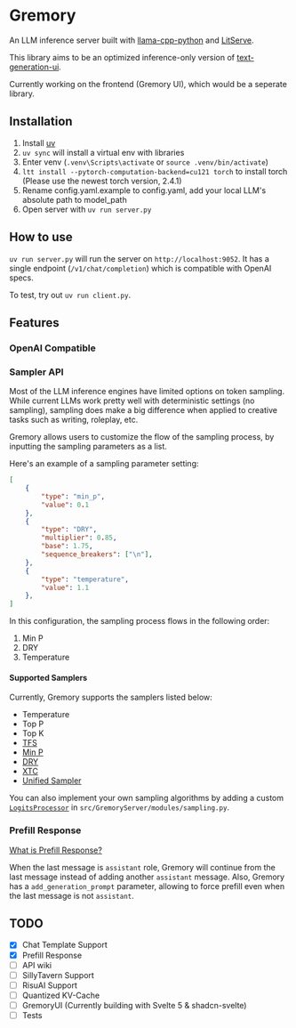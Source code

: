 # Gremory

An LLM inference server built with [llama-cpp-python](https://github.com/abetlen/llama-cpp-python) and [LitServe](https://github.com/Lightning-AI/LitServe).

This library aims to be an optimized inference-only version of [text-generation-ui](https://github.com/oobabooga/text-generation-webui).

Currently working on the frontend (Gremory UI), which would be a seperate library.

## Installation

1. Install [uv](https://docs.astral.sh/uv/getting-started/installation/)
2. `uv sync` will install a virtual env with libraries
3. Enter venv (`.venv\Scripts\activate` or `source .venv/bin/activate`)
4. `ltt install --pytorch-computation-backend=cu121 torch` to install torch (Please use the newest torch version, 2.4.1)
5. Rename config.yaml.example to config.yaml, add your local LLM's absolute path to model_path
6. Open server with `uv run server.py`

## How to use

`uv run server.py` will run the server on `http://localhost:9052`. It has a single endpoint (`/v1/chat/completion`) which is compatible with OpenAI specs.

To test, try out `uv run client.py`.

## Features

### OpenAI Compatible

### Sampler API

Most of the LLM inference engines have limited options on token sampling. While current LLMs work pretty well with deterministic settings (no sampling), sampling does make a big difference when applied to creative tasks such as writing, roleplay, etc.

Gremory allows users to customize the flow of the sampling process, by inputting the sampling parameters as a list.

Here's an example of a sampling parameter setting:

```json
[
    {
        "type": "min_p",
        "value": 0.1
    },
    {
        "type": "DRY",
        "multiplier": 0.85,
        "base": 1.75,
        "sequence_breakers": ["\n"],
    },
    {
        "type": "temperature",
        "value": 1.1
    },
]
```

In this configuration, the sampling process flows in the following order:
1. Min P
2. DRY
3. Temperature

#### Supported Samplers

Currently, Gremory supports the samplers listed below:
- Temperature
- Top P
- Top K
- [TFS](https://www.trentonbricken.com/Tail-Free-Sampling/)
- [Min P](https://github.com/huggingface/transformers/issues/27670)
- [DRY](https://github.com/oobabooga/text-generation-webui/pull/5677)
- [XTC](https://github.com/oobabooga/text-generation-webui/pull/6335)
- [Unified Sampler](https://docs.novelai.net/text/Editor/slidersettings.html#Unified)

You can also implement your own sampling algorithms by adding a custom [`LogitsProcessor`](https://huggingface.co/docs/transformers/internal/generation_utils#logitsprocessor) in `src/GremoryServer/modules/sampling.py`.

### Prefill Response

[What is Prefill Response?](https://docs.anthropic.com/en/api/migrating-from-text-completions-to-messages#putting-words-in-claudes-mouth)

When the last message is `assistant` role, Gremory will continue from the last message instead of adding another `assistant` message. Also, Gremory has a `add_generation_prompt` parameter, allowing to force prefill even when the last message is not `assistant`.

## TODO
- [x] Chat Template Support
- [x] Prefill Response
- [ ] API wiki
- [ ] SillyTavern Support
- [ ] RisuAI Support
- [ ] Quantized KV-Cache
- [ ] GremoryUI (Currently building with Svelte 5 & shadcn-svelte)
- [ ] Tests
